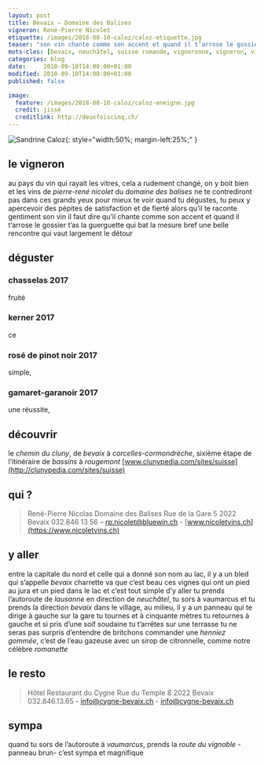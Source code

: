 ```yaml
---
layout: post
title: Bevaix — Domaine des Balises
vigneron: René-Pierre Nicolet
etiquette: /images/2018-08-10-caloz/caloz-etiquette.jpg
teaser: "son vin chante comme son accent et quand il t’arrose le gossier t’as la guerguette qui bat la mesure"
mots-cles: [bevaix, neuchâtel, suisse romande, vigneronne, vigneron, vin, non filtré, cépage, cave, bouteille, terroir, degustation, 5dl, 7dl, 50cl, 70cl, 75cl]
categories: blog
date:     2018-09-10T14:00:00+01:00
modified: 2018-09-10T14:00:00+01:00
published: false

image:
  feature: /images/2018-08-10-caloz/caloz-eneigne.jpg
  credit: jissé
  creditlink: http://deuxfoiscinq.ch/
---
```


![Sandrine Caloz][i1]{: style="width:50%; margin-left:25%;" }

[i1]: ../../images/2018-08-10-caloz/caloz-vigneron.jpg

## le vigneron
au pays du vin qui rayait les vitres, cela a rudement changé, on y boit bien et les vins de *pierre-rené nicolet* du *domaine des balises* ne te contrediront pas
dans ces grands yeux pour mieux te voir quand tu dégustes, tu peux y apercevoir des pépites de satisfaction et de fierté alors qu’il te raconte gentiment son vin
il faut dire qu’il chante comme son accent et quand il t’arrose le gossier t’as la guerguette qui bat la mesure
bref une belle rencontre qui vaut largement le détour

## déguster
### chasselas 2017
fruité

### kerner 2017
ce

### rosé de pinot noir 2017
simple,

### gamaret-garanoir 2017
une réussite,

## découvrir
le *chemin du cluny*, de *bevaix* à *corcelles-cormondrèche*, sixième étape de l’itinéraire de *bassins* à *rougemont* [www.clunypedia.com/sites/suisse](http://clunypedia.com/sites/suisse)

## qui ?
> René-Pierre Nicolas
> Domaine des Balises
> Rue de la Gare 5
> 2022 Bevaix
032.846 13 56 – [rp.nicolet@bluewin.ch](mailto:rp.nicolet@bluewin.ch) - [www.nicoletvins.ch](https://www.nicoletvins.ch)

## y aller
entre la capitale du nord et celle qui a donné son nom au lac, il y a un bled qui s’appelle *bevaix*
charrette va que c’est beau ces vignes qui ont un pied au jura et un pied dans le lac
et c’est tout simple d’y aller
tu prends l’autoroute de *lausanne* en direction de *neuchâtel*, tu sors à vaumarcus et tu prends la direction *bevaix*
dans le village, au milieu, il y a un panneau qui te dirige à gauche sur la gare
tu tournes et à cinquante mètres tu retournes à gauche et si pris d’une soif soudaine tu t’arrêtes sur une terrasse tu ne seras pas surpris d’entendre de britchons commander une *henniez gommée*, c’est de l’eau gazeuse avec un sirop de citronnelle, comme notre célèbre *romanette*

## le resto
> Hôtel Restaurant du Cygne
> Rue du Temple 8
> 2022 Bevaix
032.846.13.65 - [info@cygne-bevaix.ch](mailto:info@cygne-bevaix.ch) - [info@cygne-bevaix.ch](https://www.cygne-bevaix.ch)

## sympa
quand tu sors de l’autoroute à *vaumarcus*, prends la *route du vignoble* -panneau brun- c’est sympa et magnifique
